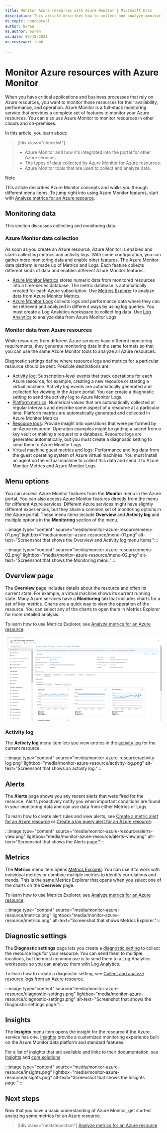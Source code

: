 ```yaml
---
title: Monitor Azure resources with Azure Monitor | Microsoft Docs
description: This article describes how to collect and analyze monitoring data from resources in Azure by using Azure Monitor.
ms.topic: conceptual
author: bwren
ms.author: bwren
ms.date: 09/15/2021
ms.reviewer: robb

---
```


# Monitor Azure resources with Azure Monitor

When you have critical applications and business processes that rely on Azure resources, you want to monitor those resources for their availability, performance, and operation. Azure Monitor is a full-stack monitoring service that provides a complete set of features to monitor your Azure resources. You can also use Azure Monitor to monitor resources in other clouds and on-premises.

In this article, you learn about:

> [!div class="checklist"]
> * Azure Monitor and how it's integrated into the portal for other Azure services.
> * The types of data collected by Azure Monitor for Azure resources.
> * Azure Monitor tools that are used to collect and analyze data.

> [!NOTE]
> This article describes Azure Monitor concepts and walks you through different menu items. To jump right into using Azure Monitor features, start with [Analyze metrics for an Azure resource](../essentials/tutorial-metrics.md).

## Monitoring data

This section discusses collecting and monitoring data.

### Azure Monitor data collection

As soon as you create an Azure resource, Azure Monitor is enabled and starts collecting metrics and activity logs. With some configuration, you can gather more monitoring data and enable other features. The Azure Monitor data platform is made up of Metrics and Logs. Each feature collects different kinds of data and enables different Azure Monitor features.

- [Azure Monitor Metrics](../essentials/data-platform-metrics.md) stores numeric data from monitored resources into a time-series database. The metric database is automatically created for each Azure subscription. Use [Metrics Explorer](../essentials/tutorial-metrics.md) to analyze data from Azure Monitor Metrics.
- [Azure Monitor Logs](../logs/data-platform-logs.md) collects logs and performance data where they can be retrieved and analyzed in different ways by using log queries. You must create a Log Analytics workspace to collect log data. Use [Log Analytics](../logs/log-analytics-tutorial.md) to analyze data from Azure Monitor Logs.

### Monitor data from Azure resources

While resources from different Azure services have different monitoring requirements, they generate monitoring data in the same formats so that you can use the same Azure Monitor tools to analyze all Azure resources.

Diagnostic settings define where resource logs and metrics for a particular resource should be sent. Possible destinations are:

- [Activity log](./platform-logs-overview.md): Subscription-level events that track operations for each Azure resource, for example, creating a new resource or starting a virtual machine. Activity log events are automatically generated and collected for viewing in the Azure portal. You can create a diagnostic setting to send the activity log to Azure Monitor Logs.
- [Platform metrics](../essentials/data-platform-metrics.md): Numerical values that are automatically collected at regular intervals and describe some aspect of a resource at a particular time. Platform metrics are automatically generated and collected in Azure Monitor Metrics.
- [Resource logs](./platform-logs-overview.md): Provide insight into operations that were performed by an Azure resource. Operation examples might be getting a secret from a key vault or making a request to a database. Resource logs are generated automatically, but you must create a diagnostic setting to send them to Azure Monitor Logs.
- [Virtual machine guest metrics and logs](): Performance and log data from the guest operating system of Azure virtual machines. You must install an agent on the virtual machine to collect this data and send it to Azure Monitor Metrics and Azure Monitor Logs.

## Menu options

You can access Azure Monitor features from the **Monitor** menu in the Azure portal. You can also access Azure Monitor features directly from the menu for different Azure services. Different Azure services might have slightly different experiences, but they share a common set of monitoring options in the Azure portal. These menu items include **Overview** and **Activity log** and multiple options in the **Monitoring** section of the menu.

:::image type="content" source="media/monitor-azure-resource/menu-01.png" lightbox="media/monitor-azure-resource/menu-01.png" alt-text="Screenshot that shows the Overview and Activity log menu items.":::

:::image type="content" source="media/monitor-azure-resource/menu-02.png" lightbox="media/monitor-azure-resource/menu-02.png" alt-text="Screenshot that shows the Monitoring menu.":::

## Overview page

The **Overview** page includes details about the resource and often its current state. For example, a virtual machine shows its current running state. Many Azure services have a **Monitoring** tab that includes charts for a set of key metrics. Charts are a quick way to view the operation of the resource. You can select any of the charts to open them in Metrics Explorer for more detailed analysis.

To learn how to use Metrics Explorer, see [Analyze metrics for an Azure resource](../essentials/tutorial-metrics.md).

![Screenshot that shows the Overview page.](media/monitor-azure-resource/overview-page.png)

### Activity log

The **Activity log** menu item lets you view entries in the [activity log](../essentials/activity-log.md) for the current resource.

:::image type="content" source="media/monitor-azure-resource/activity-log.png" lightbox="media/monitor-azure-resource/activity-log.png" alt-text="Screenshot that shows an activity log.":::

## Alerts

The **Alerts** page shows you any recent alerts that were fired for the resource. Alerts proactively notify you when important conditions are found in your monitoring data and can use data from either Metrics or Logs.

To learn how to create alert rules and view alerts, see [Create a metric alert for an Azure resource](../alerts/tutorial-metric-alert.md) or [Create a log query alert for an Azure resource](../alerts/tutorial-log-alert.md).

:::image type="content" source="media/monitor-azure-resource/alerts-view.png" lightbox="media/monitor-azure-resource/alerts-view.png" alt-text="Screenshot that shows the Alerts page.":::

## Metrics

The **Metrics** menu item opens [Metrics Explorer](./metrics-getting-started.md). You can use it to work with individual metrics or combine multiple metrics to identify correlations and trends. This is the same Metrics Explorer that opens when you select one of the charts on the **Overview** page.

To learn how to use Metrics Explorer, see [Analyze metrics for an Azure resource](../essentials/tutorial-metrics.md).

:::image type="content" source="media/monitor-azure-resource/metrics.png" lightbox="media/monitor-azure-resource/metrics.png" alt-text="Screenshot that shows Metrics Explorer.":::

## Diagnostic settings

The **Diagnostic settings** page lets you create a [diagnostic setting](../essentials/diagnostic-settings.md) to collect the resource logs for your resource. You can send them to multiple locations, but the most common use is to send them to a Log Analytics workspace so you can analyze them with Log Analytics.

To learn how to create a diagnostic setting, see [Collect and analyze resource logs from an Azure resource](../essentials/tutorial-resource-logs.md).

:::image type="content" source="media/monitor-azure-resource/diagnostic-settings.png" lightbox="media/monitor-azure-resource/diagnostic-settings.png" alt-text="Screenshot that shows the Diagnostic settings page.":::

## Insights

The **Insights** menu item opens the insight for the resource if the Azure service has one. [Insights](../monitor-reference.md) provide a customized monitoring experience built on the Azure Monitor data platform and standard features.

For a list of insights that are available and links to their documentation, see [Insights](../insights/insights-overview.md) and [core solutions](/previous-versions/azure/azure-monitor/insights/solutions).

:::image type="content" source="media/monitor-azure-resource/insights.png" lightbox="media/monitor-azure-resource/insights.png" alt-text="Screenshot that shows the Insights page.":::

## Next steps

Now that you have a basic understanding of Azure Monitor, get started analyzing some metrics for an Azure resource.

> [!div class="nextstepaction"]
> [Analyze metrics for an Azure resource](../essentials/tutorial-metrics.md)
